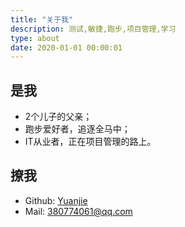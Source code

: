 ```yaml
---
title: "关于我"
description: 测试,敏捷,跑步,项目管理,学习
type: about
date: 2020-01-01 00:00:01
---
```


## 是我
- 2个儿子的父亲；
- 跑步爱好者，追逐全马中；
- IT从业者，正在项目管理的路上。
  
## 撩我
- Github: [Yuanjie](https://github.com/aimer1124)
- Mail: <380774061@qq.com>
